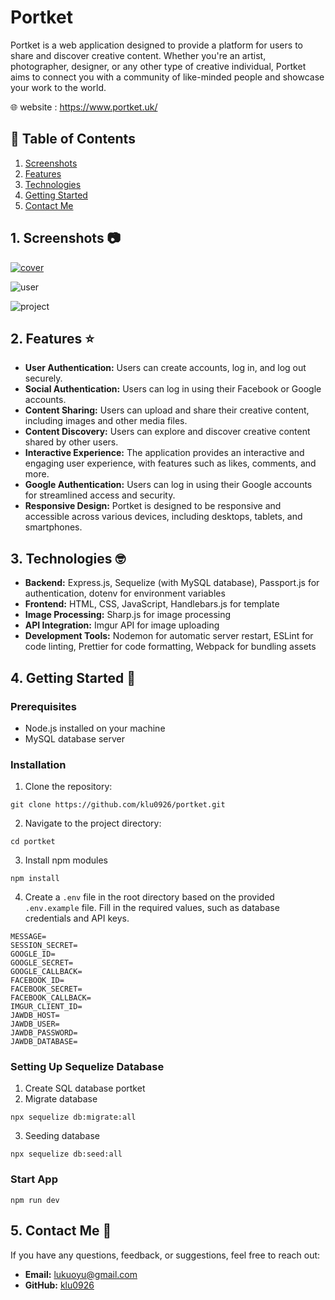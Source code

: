 # Portket

Portket is a web application designed to provide a platform for users to share and discover creative content. Whether you're an artist, photographer, designer, or any other type of creative individual, Portket aims to connect you with a community of like-minded people and showcase your work to the world.

🌐 website : <a href="https://www.portket.uk/" target="_blank">https://www.portket.uk/</a>

## 📖 Table of Contents

1. [Screenshots](#1-screenshots-)
2. [Features](#2-features-%EF%B8%8F)
3. [Technologies](#3-technologies-)
4. [Getting Started](#4-getting-started-)
5. [Contact Me](#5-contact-me-)

## 1. Screenshots 📷

[![cover](https://portket-ed8f173e9326.herokuapp.com/images/readme/readme-cover.png)](https://www.portket.uk/)

![user](https://portket-ed8f173e9326.herokuapp.com/images/readme/readme-user.png)

![project](https://portket-ed8f173e9326.herokuapp.com/images/readme/readme-project.png)

## 2. Features ⭐️

- **User Authentication:** Users can create accounts, log in, and log out securely.
- **Social Authentication:** Users can log in using their Facebook or Google accounts.
- **Content Sharing:** Users can upload and share their creative content, including images and other media files.
- **Content Discovery:** Users can explore and discover creative content shared by other users.
- **Interactive Experience:** The application provides an interactive and engaging user experience, with features such as likes, comments, and more.
- **Google Authentication:** Users can log in using their Google accounts for streamlined access and security.
- **Responsive Design:** Portket is designed to be responsive and accessible across various devices, including desktops, tablets, and smartphones.

## 3. Technologies 🤓

- **Backend:** Express.js, Sequelize (with MySQL database), Passport.js for authentication, dotenv for environment variables
- **Frontend:** HTML, CSS, JavaScript, Handlebars.js for template
- **Image Processing:** Sharp.js for image processing
- **API Integration:** Imgur API for image uploading
- **Development Tools:** Nodemon for automatic server restart, ESLint for code linting, Prettier for code formatting, Webpack for bundling assets

## 4. Getting Started 🚀

### Prerequisites

- Node.js installed on your machine
- MySQL database server

### Installation

1. Clone the repository:

```
git clone https://github.com/klu0926/portket.git
```

2. Navigate to the project directory:

```
cd portket
```

3. Install npm modules

```
npm install
```

4. Create a `.env` file in the root directory based on the provided `.env.example` file. Fill in the required values, such as database credentials and API keys.

```
MESSAGE=
SESSION_SECRET=
GOOGLE_ID=
GOOGLE_SECRET=
GOOGLE_CALLBACK=
FACEBOOK_ID=
FACEBOOK_SECRET=
FACEBOOK_CALLBACK=
IMGUR_CLIENT_ID=
JAWDB_HOST=
JAWDB_USER=
JAWDB_PASSWORD=
JAWDB_DATABASE=
```

### Setting Up Sequelize Database

1. Create SQL database portket
2. Migrate database

```
npx sequelize db:migrate:all
```

3. Seeding database

```
npx sequelize db:seed:all
```

### Start App

```
npm run dev
```

## 5. Contact Me 👋

If you have any questions, feedback, or suggestions, feel free to reach out:

- **Email:** [lukuoyu@gmail.com](mailto:your.email@example.com)
- **GitHub:** [klu0926](https://github.com/klu0926)
